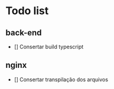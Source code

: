 # Todo list

## back-end

- [] Consertar build typescript

## nginx

- [] Consertar transpilação dos arquivos